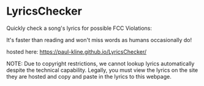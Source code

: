 # LyricsChecker
Quickly check a song's lyrics for possible FCC Violations:

It's faster than reading and won't miss words as humans occasionally do!

hosted here: https://paul-kline.github.io/LyricsChecker/

NOTE: Due to copyright restrictions, we cannot lookup lyrics automatically despite the technical capability. Legally, you must view the lyrics on the site they are hosted and copy and paste in the lyrics to this webpage.
